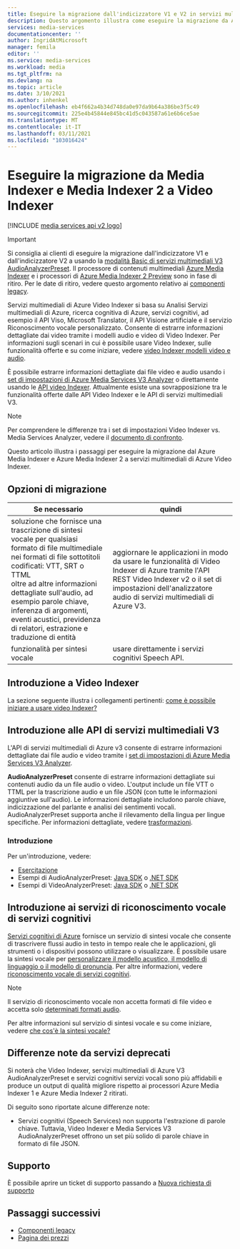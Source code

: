 ```yaml
---
title: Eseguire la migrazione dall'indicizzatore V1 e V2 in servizi multimediali di Azure Video Indexer | Microsoft Docs
description: Questo argomento illustra come eseguire la migrazione da Azure Media Indexer V1 e V2 ai servizi multimediali di Azure Video Indexer.
services: media-services
documentationcenter: ''
author: IngridAtMicrosoft
manager: femila
editor: ''
ms.service: media-services
ms.workload: media
ms.tgt_pltfrm: na
ms.devlang: na
ms.topic: article
ms.date: 3/10/2021
ms.author: inhenkel
ms.openlocfilehash: eb4f662a4b34d748da0e97da9b64a386be3f5c49
ms.sourcegitcommit: 225e4b45844e845bc41d5c043587a61e6b6ce5ae
ms.translationtype: MT
ms.contentlocale: it-IT
ms.lasthandoff: 03/11/2021
ms.locfileid: "103016424"
---
```

# <a name="migrate-from-media-indexer-and-media-indexer-2-to-video-indexer"></a>Eseguire la migrazione da Media Indexer e Media Indexer 2 a Video Indexer

[!INCLUDE [media services api v2 logo](./includes/v2-hr.md)]

> [!IMPORTANT]
> Si consiglia ai clienti di eseguire la migrazione dall'indicizzatore V1 e dall'indicizzatore V2 a usando la [modalità Basic di servizi multimediali V3 AudioAnalyzerPreset](../latest/analyzing-video-audio-files-concept.md). Il processore di contenuti multimediali [Azure Media Indexer](media-services-index-content.md) e i processori di [Azure Media Indexer 2 Preview](./legacy-components.md) sono in fase di ritiro. Per le date di ritiro, vedere questo argomento relativo ai [componenti legacy](legacy-components.md).

Servizi multimediali di Azure Video Indexer si basa su Analisi Servizi multimediali di Azure, ricerca cognitiva di Azure, servizi cognitivi, ad esempio il API Viso, Microsoft Translator, il API Visione artificiale e il servizio Riconoscimento vocale personalizzato. Consente di estrarre informazioni dettagliate dai video tramite i modelli audio e video di Video Indexer. Per informazioni sugli scenari in cui è possibile usare Video Indexer, sulle funzionalità offerte e su come iniziare, vedere [video Indexer modelli video e audio](../video-indexer/video-indexer-overview.md). 

È possibile estrarre informazioni dettagliate dai file video e audio usando i [set di impostazioni di Azure Media Services V3 Analyzer](../latest/analyzing-video-audio-files-concept.md) o direttamente usando le [API video Indexer](https://api-portal.videoindexer.ai/). Attualmente esiste una sovrapposizione tra le funzionalità offerte dalle API Video Indexer e le API di servizi multimediali V3.

> [!NOTE]
> Per comprendere le differenze tra i set di impostazioni Video Indexer vs. Media Services Analyzer, vedere il [documento di confronto](../video-indexer/compare-video-indexer-with-media-services-presets.md).

Questo articolo illustra i passaggi per eseguire la migrazione dal Azure Media Indexer e Azure Media Indexer 2 a servizi multimediali di Azure Video Indexer.  

## <a name="migration-options"></a>Opzioni di migrazione

|Se necessario  |quindi |
|---|---|
|soluzione che fornisce una trascrizione di sintesi vocale per qualsiasi formato di file multimediale nei formati di file sottotitoli codificati: VTT, SRT o TTML<br/>oltre ad altre informazioni dettagliate sull'audio, ad esempio parole chiave, inferenza di argomenti, eventi acustici, previdenza di relatori, estrazione e traduzione di entità| aggiornare le applicazioni in modo da usare le funzionalità di Video Indexer di Azure tramite l'API REST Video Indexer v2 o il set di impostazioni dell'analizzatore audio di servizi multimediali di Azure V3.|
|funzionalità per sintesi vocale| usare direttamente i servizi cognitivi Speech API.|  

## <a name="getting-started-with-video-indexer"></a>Introduzione a Video Indexer

La sezione seguente illustra i collegamenti pertinenti: [come è possibile iniziare a usare video Indexer?](../video-indexer/video-indexer-overview.md#how-can-i-get-started-with-video-indexer) 

## <a name="getting-started-with-media-services-v3-apis"></a>Introduzione alle API di servizi multimediali V3

L'API di servizi multimediali di Azure v3 consente di estrarre informazioni dettagliate dai file audio e video tramite i [set di impostazioni di Azure Media Services V3 Analyzer](../latest/analyzing-video-audio-files-concept.md).

**AudioAnalyzerPreset** consente di estrarre informazioni dettagliate sui contenuti audio da un file audio o video. L'output include un file VTT o TTML per la trascrizione audio e un file JSON (con tutte le informazioni aggiuntive sull'audio). Le informazioni dettagliate includono parole chiave, indicizzazione del parlante e analisi dei sentimenti vocali. AudioAnalyzerPreset supporta anche il rilevamento della lingua per lingue specifiche. Per informazioni dettagliate, vedere [trasformazioni](/rest/api/media/transforms/createorupdate#audioanalyzerpreset).

### <a name="get-started"></a>Introduzione

Per un'introduzione, vedere:

* [Esercitazione](../latest/analyze-videos-tutorial-with-api.md)
* Esempi di AudioAnalyzerPreset: [Java SDK](https://github.com/Azure-Samples/media-services-v3-java/tree/master/AudioAnalytics/AudioAnalyzer) o [.NET SDK](https://github.com/Azure-Samples/media-services-v3-dotnet/tree/master/AudioAnalytics/AudioAnalyzer)
* Esempi di VideoAnalyzerPreset: [Java SDK](https://github.com/Azure-Samples/media-services-v3-java/tree/master/VideoAnalytics/VideoAnalyzer) o [.NET SDK](https://github.com/Azure-Samples/media-services-v3-dotnet/tree/master/VideoAnalytics/VideoAnalyzer)

## <a name="getting-started-with-cognitive-services-speech-services"></a>Introduzione ai servizi di riconoscimento vocale di servizi cognitivi

[Servizi cognitivi di Azure](../../cognitive-services/index.yml) fornisce un servizio di sintesi vocale che consente di trascrivere flussi audio in testo in tempo reale che le applicazioni, gli strumenti o i dispositivi possono utilizzare o visualizzare. È possibile usare la sintesi vocale per [personalizzare il modello acustico, il modello di linguaggio o il modello di pronuncia](../../cognitive-services/speech-service/how-to-custom-speech-train-model.md). Per altre informazioni, vedere [riconoscimento vocale di servizi cognitivi](../../cognitive-services/speech-service/speech-to-text.md). 

> [!NOTE] 
> Il servizio di riconoscimento vocale non accetta formati di file video e accetta solo [determinati formati audio](../../cognitive-services/speech-service/rest-speech-to-text.md#audio-formats). 

Per altre informazioni sul servizio di sintesi vocale e su come iniziare, vedere [che cos'è la sintesi vocale?](../../cognitive-services/speech-service/speech-to-text.md)

## <a name="known-differences-from-deprecated-services"></a>Differenze note da servizi deprecati

Si noterà che Video Indexer, servizi multimediali di Azure V3 AudioAnalyzerPreset e servizi cognitivi servizi vocali sono più affidabili e produce un output di qualità migliore rispetto ai processori Azure Media Indexer 1 e Azure Media Indexer 2 ritirati.  

Di seguito sono riportate alcune differenze note:

* Servizi cognitivi (Speech Services) non supporta l'estrazione di parole chiave. Tuttavia, Video Indexer e Media Services V3 AudioAnalyzerPreset offrono un set più solido di parole chiave in formato di file JSON.

## <a name="support"></a>Supporto

È possibile aprire un ticket di supporto passando a [Nuova richiesta di supporto](https://portal.azure.com/#blade/Microsoft_Azure_Support/HelpAndSupportBlade/newsupportrequest)

## <a name="next-steps"></a>Passaggi successivi

* [Componenti legacy](legacy-components.md)
* [Pagina dei prezzi](https://azure.microsoft.com/pricing/details/media-services/#encoding)